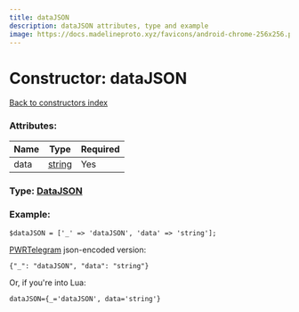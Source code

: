 ```yaml
---
title: dataJSON
description: dataJSON attributes, type and example
image: https://docs.madelineproto.xyz/favicons/android-chrome-256x256.png
---
```

# Constructor: dataJSON  
[Back to constructors index](index.md)



### Attributes:

| Name     |    Type       | Required |
|----------|---------------|----------|
|data|[string](../types/string.md) | Yes|



### Type: [DataJSON](../types/DataJSON.md)


### Example:

```
$dataJSON = ['_' => 'dataJSON', 'data' => 'string'];
```  

[PWRTelegram](https://pwrtelegram.xyz) json-encoded version:

```
{"_": "dataJSON", "data": "string"}
```


Or, if you're into Lua:  


```
dataJSON={_='dataJSON', data='string'}

```


